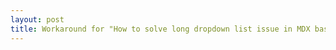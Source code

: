 ```yaml
---
layout: post
title: Workaround for "How to solve long dropdown list issue in MDX based SSRS report"
---
```

